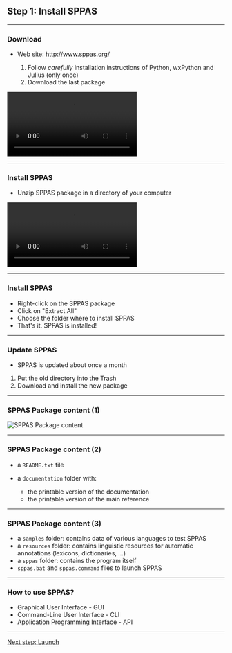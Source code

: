 ## Step 1: Install SPPAS

--------------

### Download

* Web site: <http://www.sppas.org/>

    1. Follow *carefully* installation instructions of Python, wxPython and Julius (only once) 
    2. Download the last package

![](./etc/screencasts/sppas-download.mp4)

--------------

### Install SPPAS

* Unzip SPPAS package in a directory of your computer

![](./etc/screencasts/sppas-install.mp4)

-----------------

### Install SPPAS

* Right-click on the SPPAS package
* Click on "Extract All"
* Choose the folder where to install SPPAS
* That's it. SPPAS is installed!

--------------

### Update SPPAS

* SPPAS is updated about once a month

1. Put the old directory into the Trash
2. Download and install the new package

----------------------------------------------------------------------

### SPPAS Package content (1)

![SPPAS Package content](./etc/screenshots/explorer-sppas-folder.png)

--------------

### SPPAS Package content (2)

* a `README.txt` file
* a `documentation` folder with:

    - the printable version of the documentation
    - the printable version of the main reference

--------------

### SPPAS Package content (3)

* a `samples` folder: contains data of various languages to test SPPAS
* a `resources` folder: contains linguistic resources for automatic annotations (lexicons, dictionaries, ...)
* a `sppas` folder: contains the program itself
* `sppas.bat` and `sppas.command` files to launch SPPAS

---------------

### How to use SPPAS?

* Graphical User Interface - GUI
* Command-Line User Interface - CLI
* Application Programming Interface - API

-------------
[Next step: Launch](./tutorial_102_launch.html)
